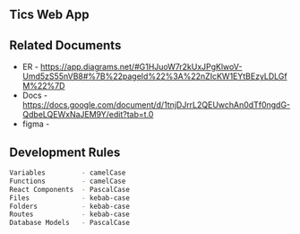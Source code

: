 ## Tics Web App



## Related Documents
- ER - https://app.diagrams.net/#G1HJuoW7r2kUxJPgKlwoV-Umd5zS55nVB8#%7B%22pageId%22%3A%22nZIcKW1EYtBEzyLDLGfM%22%7D  
- Docs - https://docs.google.com/document/d/1tnjDJrrL2QEUwchAn0dTf0ngdG-QdbeLQEWxNaJEM9Y/edit?tab=t.0  
- figma -   

## Development Rules 

``` bash
Variables         - camelCase   
Functions         - camelCase  
React Components  - PascalCase  
Files             - kebab-case  
Folders           - kebab-case  
Routes            - kebab-case  
Database Models   - PascalCase

```
